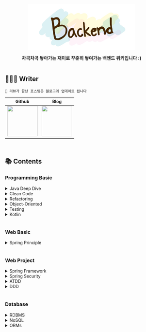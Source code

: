 


<p align="center">
    <img src="Backend.png" width="70%" height="70%"/>
</p>

<div align="center" style="font-size: 15px; font-weight: bold">차곡차곡 쌓아가는 재미로 꾸준히 쌓여가는 백엔드 위키입니다 :)</div>

<br>

## 👨🏻‍💻 Writer
`📢 리뷰가 끝난 포스팅은 블로그에 업데이트 됩니다`

| Github | Blog |
|------|-----|
 [<img src="https://avatars.githubusercontent.com/u/59248326?v=4" width="100" height="100">](https://github.com/giibeom) | [<img src="https://tistory4.daumcdn.net/tistory/4721195/attach/f2dd826f6a374fcab50ea9ab418c5bd6" width="100" height="100">](https://beomdrive.tistory.com/) |


<br>

## 📚 Contents

### Programming Basic
<details>
<summary>Java Deep Dive</summary>
<div markdown="1">

#### Java의 정석
1. [Java, 그 속으로](Java/Java의%20정석/Java,%20그%20속으로.md)

#### Java 8


#### 이펙티브 자바


</div>
</details>


<details>
<summary>Clean Code</summary>
<div markdown="1">

</div>
</details>

<details>
<summary>Refactoring</summary>
<div markdown="1">

</div>
</details>

<details>
<summary>Object-Oriented</summary>
<div markdown="1">

</div>
</details>


<details>
<summary>Testing</summary>
<div markdown="1">

</div>
</details>

<details>
<summary>Kotlin</summary>
<div markdown="1">


</div>
</details>


<br>

### Web Basic

<details>
<summary>Spring Principle</summary>
<div markdown="1">

1. [MVC 패턴, 그 속으로](SpringPrinciple/MVC%20패턴,%20그%20속으로.md)
2. [Spring 웹 MVC, 그 속으로](SpringPrinciple/Spring%20웹%20MVC,%20그%20속으로.md)

</div>
</details>

<br>

### Web Project

<details>
<summary>Spring Framework</summary>
<div markdown="1">

</div>
</details>

<details>
<summary>Spring Security</summary>
<div markdown="1">

</div>
</details>

<details>
<summary>ATDD</summary>
<div markdown="1">

</div>
</details>

<details>
<summary>DDD</summary>
<div markdown="1">

</div>
</details>

<br>

### Database

<details>
<summary>RDBMS</summary>
<div markdown="1">

</div>
</details>

<details>
<summary>NoSQL</summary>
<div markdown="1">

</div>
</details>

<details>
<summary>ORMs</summary>
<div markdown="1">

</div>
</details>

